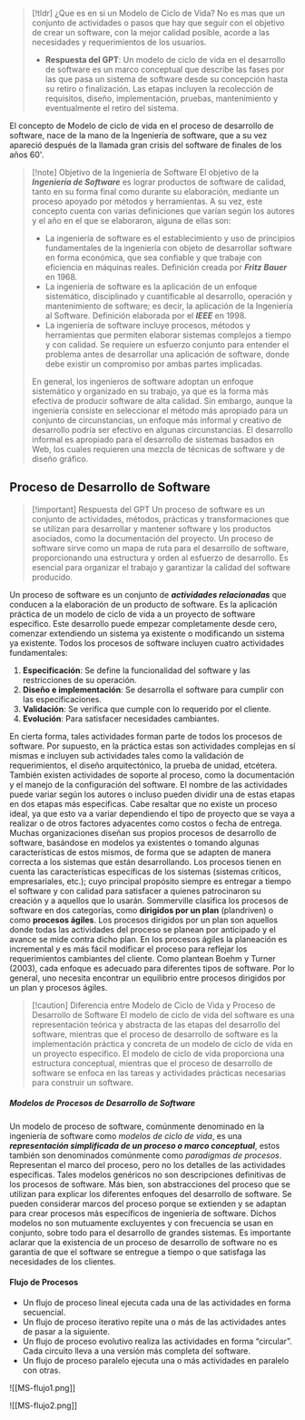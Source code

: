>[!tldr] ¿Que es en si un Modelo de Ciclo de Vida?
>No es mas que un conjunto de actividades o pasos que hay que seguir con el objetivo de crear un software, con la mejor calidad posible, acorde a las necesidades y requerimientos de los usuarios.
>- **Respuesta del GPT**: Un modelo de ciclo de vida en el desarrollo de software es un marco conceptual que describe las fases por las que pasa un sistema de software desde su concepción hasta su retiro o finalización. Las etapas incluyen la recolección de requisitos, diseño, implementación, pruebas, mantenimiento y eventualmente el retiro del sistema.

El concepto de Modelo de ciclo de vida en el proceso de desarrollo de software, nace de la mano de la Ingeniería de software, que a su vez apareció después de la llamada gran crisis del software de finales de los años 60'. 

>[!note] Objetivo de la Ingeniería de Software
>El objetivo de la ***Ingeniería de Software*** es lograr productos de software de calidad, tanto en su forma final como durante su elaboración, mediante un proceso apoyado por métodos y herramientas. A su vez, este concepto cuenta con varias definiciones que varían según los autores y el año en el que se elaboraron, alguna de ellas son:
>- La ingeniería de software es el establecimiento y uso de principios fundamentales de la ingeniería con objeto de desarrollar software en forma económica, que sea confiable y que trabaje con eficiencia en máquinas reales. Definición creada por ***Fritz Bauer*** en 1968.
>- La ingeniería de software es la aplicación de un enfoque sistemático, disciplinado y cuantificable al desarrollo, operación y mantenimiento de software; es decir, la aplicación de la Ingeniería al Software. Definición elaborada por el ***IEEE*** en 1998.
>- La ingeniería de software incluye procesos, métodos y herramientas que permiten elaborar sistemas complejos a tiempo y con calidad. Se requiere un esfuerzo conjunto para entender el problema antes de desarrollar una aplicación de software, donde debe existir un compromiso por ambas partes implicadas.
>
>En general, los ingenieros de software adoptan un enfoque sistemático y organizado en su trabajo, ya que es la forma más efectiva de producir software de alta calidad. Sin embargo, aunque la ingeniería consiste en seleccionar el método más apropiado para un conjunto de circunstancias, un enfoque más informal y creativo de desarrollo podría ser efectivo en algunas circunstancias. El desarrollo informal es apropiado para el desarrollo de sistemas basados en Web, los cuales requieren una mezcla de técnicas de software y de diseño gráfico.

## Proceso de Desarrollo de Software

>[!important] Respuesta del GPT
>Un proceso de software es un conjunto de actividades, métodos, prácticas y transformaciones que se utilizan para desarrollar y mantener software y los productos asociados, como la documentación del proyecto. Un proceso de software sirve como un mapa de ruta para el desarrollo de software, proporcionando una estructura y orden al esfuerzo de desarrollo. Es esencial para organizar el trabajo y garantizar la calidad del software producido.

Un proceso de software es un conjunto de ***actividades relacionadas*** que conducen a la elaboración de un producto de software. Es la aplicación práctica de un modelo de ciclo de vida a un proyecto de software específico. Este desarrollo puede empezar completamente desde cero, comenzar extendiendo un sistema ya existente o modificando un sistema ya existente.
Todos los procesos de software incluyen cuatro actividades fundamentales:
1. **Especificación**: Se define la funcionalidad del software y las restricciones de su operación.
2. **Diseño e implementación**: Se desarrolla el software para cumplir con las especificaciones.
3. **Validación**: Se verifica que cumple con lo requerido por el cliente.
4. **Evolución**: Para satisfacer necesidades cambiantes.

En cierta forma, tales actividades forman parte de todos los procesos de software. Por supuesto, en la práctica estas son actividades complejas en sí mismas e incluyen sub actividades tales como la validación de requerimientos, el diseño arquitectónico, la prueba de unidad, etcétera. También existen actividades de soporte al proceso, como la documentación y el manejo de la configuración del software. El nombre de las actividades puede variar según los autores o incluso pueden dividir una de estas etapas en dos etapas más especificas. 
Cabe resaltar que no existe un proceso ideal, ya que esto va a variar dependiendo el tipo de proyecto que se vaya a realizar o de otros factores adyacentes como costos o fecha de entrega. Muchas organizaciones diseñan sus propios procesos de desarrollo de software, basándose en modelos ya existentes o tomando algunas características de estos mismos, de forma que se adapten de manera correcta a los sistemas que están desarrollando.
Los procesos tienen en cuenta las características específicas de los sistemas (sistemas críticos, empresariales, etc.); cuyo principal propósito siempre es entregar a tiempo el software y con calidad para satisfacer a quienes patrocinaron su creación y a aquellos que lo usarán.
Sommerville clasifica los procesos de software en dos categorías, como **dirigidos por un plan** (plandriven) o como **procesos ágiles**. Los procesos dirigidos por un plan son aquellos donde todas las actividades del proceso se planean por anticipado y el avance se mide contra dicho plan. En los procesos ágiles la planeación es incremental y es más fácil modificar el proceso para reflejar los requerimientos cambiantes del cliente. Como plantean Boehm y Turner (2003), cada enfoque es adecuado para diferentes tipos de software. Por lo general, uno necesita encontrar un equilibrio entre procesos dirigidos por un plan y procesos ágiles.

>[!caution] Diferencia entre Modelo de Ciclo de Vida y Proceso de Desarrollo de Software
>El modelo de ciclo de vida del software es una representación teórica y abstracta de las etapas del desarrollo del software, mientras que el proceso de desarrollo de software es la implementación práctica y concreta de un modelo de ciclo de vida en un proyecto específico. El modelo de ciclo de vida proporciona una estructura conceptual, mientras que el proceso de desarrollo de software se enfoca en las tareas y actividades prácticas necesarias para construir un software.

##### Modelos de Procesos de Desarrollo de Software

Un modelo de proceso de software, comúnmente denominado en la ingeniería de software como *modelos de ciclo de vida*, es una ***representación simplificada de un proceso o marco conceptual***, estos también son denominados comúnmente como *paradigmas de procesos*. Representan el marco del proceso, pero no los detalles de las actividades específicas.
Tales modelos genéricos no son descripciones definitivas de los procesos de software. Más bien, son abstracciones del proceso que se utilizan para explicar los diferentes enfoques del desarrollo de software. Se pueden considerar marcos del proceso porque se extienden y se adaptan para crear procesos más específicos de ingeniería de software. Dichos modelos no son mutuamente excluyentes y con frecuencia se usan en conjunto, sobre todo para el desarrollo de grandes sistemas.
Es importante aclarar que la existencia de un proceso de desarrollo de software no es garantía de que el software se entregue a tiempo o que satisfaga las necesidades de los clientes.

#### Flujo de Procesos

- Un flujo de proceso lineal ejecuta cada una de las actividades en forma secuencial.
- Un flujo de proceso iterativo repite una o más de las actividades antes de pasar a la siguiente.
- Un flujo de proceso evolutivo realiza las actividades en forma “circular”. Cada circuito lleva a una versión más completa del software.
- Un flujo de proceso paralelo ejecuta una o más actividades en paralelo con otras.

<span class="centerImg"> ![[MS-flujo1.png]] </span>

<span class="centerImg"> ![[MS-flujo2.png]] </span>
